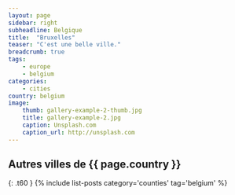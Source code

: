 ```yaml
---
layout: page
sidebar: right
subheadline: Belgique
title:  "Bruxelles"
teaser: "C'est une belle ville."
breadcrumb: true
tags:
    - europe
    - belgium
categories:
    - cities
country: belgium
image:
    thumb: gallery-example-2-thumb.jpg
    title: gallery-example-2.jpg
    caption: Unsplash.com
    caption_url: http://unsplash.com
---
```




## Autres villes de {{ page.country }}
{: .t60 }
{% include list-posts category='counties' tag='belgium' %}
